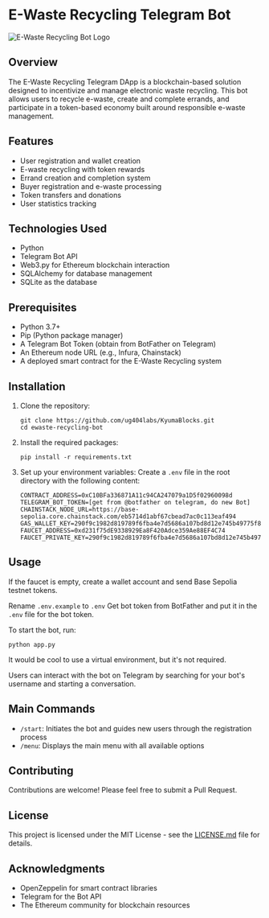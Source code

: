 # E-Waste Recycling Telegram Bot

![E-Waste Recycling Bot Logo](https://raw.githubusercontent.com/ug404labs/KyumaBlocks/assets/Green.png)

## Overview

The E-Waste Recycling Telegram DApp is a blockchain-based solution designed to incentivize and manage electronic waste recycling. This bot allows users to recycle e-waste, create and complete errands, and participate in a token-based economy built around responsible e-waste management.

## Features

- User registration and wallet creation
- E-waste recycling with token rewards
- Errand creation and completion system
- Buyer registration and e-waste processing
- Token transfers and donations
- User statistics tracking

## Technologies Used

- Python
- Telegram Bot API
- Web3.py for Ethereum blockchain interaction
- SQLAlchemy for database management
- SQLite as the database

## Prerequisites

- Python 3.7+
- Pip (Python package manager)
- A Telegram Bot Token (obtain from BotFather on Telegram)
- An Ethereum node URL (e.g., Infura, Chainstack)
- A deployed smart contract for the E-Waste Recycling system

## Installation

1. Clone the repository:
   ```
   git clone https://github.com/ug404labs/KyumaBlocks.git 
   cd ewaste-recycling-bot
   ```

2. Install the required packages:
   ```
   pip install -r requirements.txt
   ```

3. Set up your environment variables:
   Create a `.env` file in the root directory with the following content:
   ```
   CONTRACT_ADDRESS=0xC10BFa336871A11c94CA247079a1D5f02960098d
   TELEGRAM_BOT_TOKEN=[get from @botfather on telegram, do new Bot]
   CHAINSTACK_NODE_URL=https://base-sepolia.core.chainstack.com/eb5714d1abf67cbead7ac0c113eaf494
   GAS_WALLET_KEY=290f9c1982d819789f6fba4e7d5686a107bd8d12e745b49775f84f1e207ef128
   FAUCET_ADDRESS=0xd231f75dE9338929Ea8F420Adce359Ae88EF4C74
   FAUCET_PRIVATE_KEY=290f9c1982d819789f6fba4e7d5686a107bd8d12e745b49775f84f1e207ef128
   ```

## Usage

If the faucet is empty, create a wallet account and send Base Sepolia testnet tokens.

Rename `.env.example` to `.env`
Get bot token from BotFather and put it in the `.env` file for the bot token.

To start the bot, run:

```
python app.py
```

It would be cool to use a virtual environment, but it's not required.

Users can interact with the bot on Telegram by searching for your bot's username and starting a conversation.

## Main Commands

- `/start`: Initiates the bot and guides new users through the registration process
- `/menu`: Displays the main menu with all available options

## Contributing

Contributions are welcome! Please feel free to submit a Pull Request.

## License

This project is licensed under the MIT License - see the [LICENSE.md](LICENSE.md) file for details.

## Acknowledgments

- OpenZeppelin for smart contract libraries
- Telegram for the Bot API
- The Ethereum community for blockchain resources